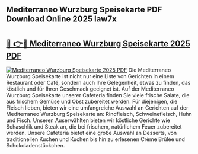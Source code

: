 ## Mediterraneo Wurzburg Speisekarte PDF Download Online 2025 law7x

# <h2><a href="http://gc760we.nevu.top/?p=Mediterraneo+Wurzburg+Speisekarte">🔗 👉🔴 Mediterraneo Wurzburg Speisekarte 2025 PDF</a></h2>

[![Mediterraneo Wurzburg Speisekarte 2025 PDF](https://i.imgur.com/dBaPXMq.png)](http://gc760we.nevu.top/?p=Mediterraneo+Wurzburg+Speisekarte)
Die Mediterraneo Wurzburg Speisekarte ist nicht nur eine Liste von Gerichten in einem Restaurant oder Café, sondern auch Ihre Gelegenheit, etwas zu finden, das köstlich und für Ihren Geschmack geeignet ist. Auf der Mediterraneo Wurzburg Speisekarte unserer Cafeteria finden Sie viele frische Salate, die aus frischem Gemüse und Obst zubereitet werden. Für diejenigen, die Fleisch lieben, bieten wir eine umfangreiche Auswahl an Gerichten auf der Mediterraneo Wurzburg Speisekarte an: Rindfleisch, Schweinefleisch, Huhn und Fisch. Unseren Auserwählten bieten wir köstliche Gerichte wie Schaschlik und Steak an, die bei frischem, natürlichem Feuer zubereitet werden. Unsere Cafeteria bietet eine große Auswahl an Desserts, von traditionellen Kuchen und Kuchen bis hin zu erlesenen Crème Brûlée und Schokoladenstückchen.
